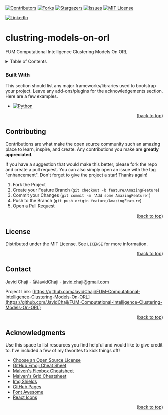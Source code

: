<a name="readme-top"></a>


[![Contributors][contributors-shield]][contributors-url]
[![Forks][forks-shield]][forks-url]
[![Stargazers][stars-shield]][stars-url]
[![Issues][issues-shield]][issues-url]
[![MIT License][license-shield]][license-url]



[![LinkedIn][linkedin-shield]][javid-linkedin-url]

# clustring-models-on-orl

FUM Computational Intelligence Clustering Models On ORL





<!-- TABLE OF CONTENTS -->
<details>
  <summary>Table of Contents</summary>
  <ol>
    <li>
      <a href="#about-the-project">About The Project</a>
      <ul>
        <li><a href="#built-with">Built With</a></li>
      </ul>
    </li>
    <li>
      <a href="#getting-started">Getting Started</a>
      <ul>
        <li><a href="#prerequisites">Prerequisites</a></li>
        <li><a href="#installation">Installation</a></li>
      </ul>
    </li>
    <li><a href="#usage">Usage</a></li>
    <li><a href="#roadmap">Roadmap</a></li>
    <li><a href="#contributing">Contributing</a></li>
    <li><a href="#license">License</a></li>
    <li><a href="#contact">Contact</a></li>
    <li><a href="#acknowledgments">Acknowledgments</a></li>
  </ol>
</details>






### Built With

This section should list any major frameworks/libraries used to bootstrap your project. Leave any add-ons/plugins for the acknowledgements section. Here are a few examples.

- [![Python][Python-Shield]][Python-url]

<p align="right">(<a href="#readme-top">back to top</a>)</p>







<!-- CONTRIBUTING -->
## Contributing

Contributions are what make the open source community such an amazing place to learn, inspire, and create. Any contributions you make are **greatly appreciated**.

If you have a suggestion that would make this better, please fork the repo and create a pull request. You can also simply open an issue with the tag "enhancement".
Don't forget to give the project a star! Thanks again!

1. Fork the Project
2. Create your Feature Branch (`git checkout -b feature/AmazingFeature`)
3. Commit your Changes (`git commit -m 'Add some AmazingFeature'`)
4. Push to the Branch (`git push origin feature/AmazingFeature`)
5. Open a Pull Request

<p align="right">(<a href="#readme-top">back to top</a>)</p>




<!-- LICENSE -->
## License

Distributed under the MIT License. See `LICENSE` for more information.

<p align="right">(<a href="#readme-top">back to top</a>)</p>



<!-- CONTACT -->
## Contact

Javid Chaji - [@JavidChaji](https://twitter.com/JavidChaji) - javid.chaji@gmail.com

Project Link: [https://github.com/JavidChaji/FUM-Computational-Intelligence-Clustering-Models-On-ORL](https://github.com/JavidChaji/FUM-Computational-Intelligence-Clustering-Models-On-ORL)

<p align="right">(<a href="#readme-top">back to top</a>)</p>




<!-- ACKNOWLEDGMENTS -->
## Acknowledgments

Use this space to list resources you find helpful and would like to give credit to. I've included a few of my favorites to kick things off!

* [Choose an Open Source License](https://choosealicense.com)
* [GitHub Emoji Cheat Sheet](https://www.webpagefx.com/tools/emoji-cheat-sheet)
* [Malven's Flexbox Cheatsheet](https://flexbox.malven.co/)
* [Malven's Grid Cheatsheet](https://grid.malven.co/)
* [Img Shields](https://shields.io)
* [GitHub Pages](https://pages.github.com)
* [Font Awesome](https://fontawesome.com)
* [React Icons](https://react-icons.github.io/react-icons/search)

<p align="right">(<a href="#readme-top">back to top</a>)</p>





<!-- MARKDOWN LINKS & IMAGES -->
<!-- https://www.markdownguide.org/basic-syntax/#reference-style-links -->
<!-- https://ileriayo.github.io/markdown-badges/ -->

<!-- Contributors -->
[contributors-shield]: https://img.shields.io/github/contributors/javidchaji/FUM-Computational-Intelligence-Clustering-Models-On-ORL.svg?style=for-the-badge

[contributors-url]: https://github.com/javidchaji/FUM-Computational-Intelligence-Clustering-Models-On-ORL/graphs/contributors

<!-- Forks -->
[forks-shield]: https://img.shields.io/github/forks/javidchaji/FUM-Computational-Intelligence-Clustering-Models-On-ORL.svg?style=for-the-badge

[forks-url]: https://github.com/javidchaji/FUM-Computational-Intelligence-Clustering-Models-On-ORL/network/members


<!-- Stars -->
[stars-shield]: https://img.shields.io/github/stars/javidchaji/FUM-Computational-Intelligence-Clustering-Models-On-ORL.svg?style=for-the-badge

[stars-url]: https://github.com/javidchaji/FUM-Computational-Intelligence-Clustering-Models-On-ORL/stargazers


<!-- Issues -->
[issues-shield]: https://img.shields.io/github/issues/javidchaji/FUM-Computational-Intelligence-Clustering-Models-On-ORL.svg?style=for-the-badge

[issues-url]: https://github.com/javidchaji/FUM-Computational-Intelligence-Clustering-Models-On-ORL/issues


<!-- License -->
[license-shield]: https://img.shields.io/github/license/javidchaji/FUM-Computational-Intelligence-Clustering-Models-On-ORL.svg?style=for-the-badge

[license-url]: https://github.com/javidchaji/FUM-Computational-Intelligence-Clustering-Models-On-ORL/blob/master/LICENSE


<!-- Linkedin -->
[linkedin-shield]: https://img.shields.io/badge/linkedin-%230077B5.svg?style=for-the-badge&logo=linkedin&logoColor=white

[javid-linkedin-url]: https://linkedin.com/in/javidchaji


[Python-Shield]: https://img.shields.io/badge/Python-FFD43B?style=for-the-badge&logo=python&logoColor=blue
[Python-url]: https://www.python.org/

